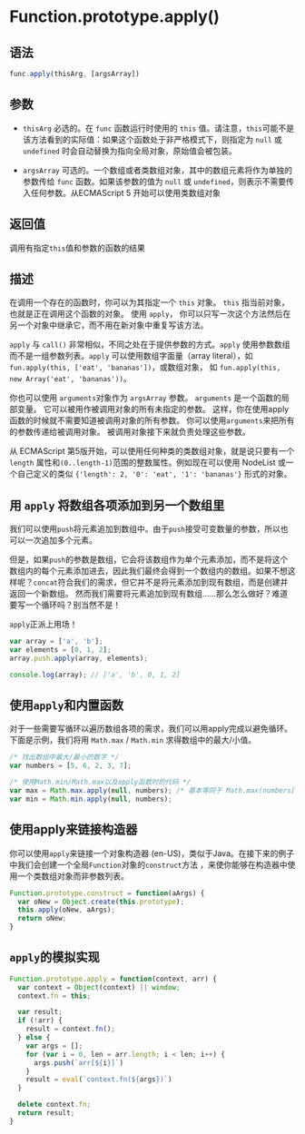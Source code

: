 # Function.prototype.apply()

## 语法
```js
func.apply(thisArg, [argsArray])
```

## 参数
- `thisArg` 必选的。在 `func` 函数运行时使用的 `this` 值。请注意，`this`可能不是该方法看到的实际值：如果这个函数处于非严格模式下，则指定为 `null` 或 `undefined` 时会自动替换为指向全局对象，原始值会被包装。

- `argsArray` 可选的。一个数组或者类数组对象，其中的数组元素将作为单独的参数传给 `func` 函数。如果该参数的值为 `null` 或  `undefined`，则表示不需要传入任何参数。从ECMAScript 5 开始可以使用类数组对象

## 返回值
调用有指定`this`值和参数的函数的结果

## 描述
在调用一个存在的函数时，你可以为其指定一个 `this` 对象。 `this` 指当前对象，也就是正在调用这个函数的对象。 使用 `apply`， 你可以只写一次这个方法然后在另一个对象中继承它，而不用在新对象中重复写该方法。

`apply` 与 `call()` 非常相似，不同之处在于提供参数的方式。`apply` 使用参数数组而不是一组参数列表。`apply` 可以使用数组字面量（array literal），如 `fun.apply(this, ['eat', 'bananas'])`，或数组对象， 如  `fun.apply(this, new Array('eat', 'bananas'))`。

你也可以使用 `arguments`对象作为 `argsArray` 参数。 `arguments` 是一个函数的局部变量。 它可以被用作被调用对象的所有未指定的参数。 这样，你在使用apply函数的时候就不需要知道被调用对象的所有参数。 你可以使用`arguments`来把所有的参数传递给被调用对象。 被调用对象接下来就负责处理这些参数。

从 ECMAScript 第5版开始，可以使用任何种类的类数组对象，就是说只要有一个 `length` 属性和`(0..length-1)`范围的整数属性。例如现在可以使用 NodeList 或一个自己定义的类似 `{'length': 2, '0': 'eat', '1': 'bananas'}` 形式的对象。

## 用 `apply` 将数组各项添加到另一个数组里

我们可以使用`push`将元素追加到数组中。由于`push`接受可变数量的参数，所以也可以一次追加多个元素。

但是，如果`push`的参数是数组，它会将该数组作为单个元素添加，而不是将这个数组内的每个元素添加进去，因此我们最终会得到一个数组内的数组。如果不想这样呢？`concat`符合我们的需求，但它并不是将元素添加到现有数组，而是创建并返回一个新数组。 然而我们需要将元素追加到现有数组......那么怎么做好？难道要写一个循环吗？别当然不是！

`apply`正派上用场！

```js
var array = ['a', 'b'];
var elements = [0, 1, 2];
array.push.apply(array, elements);

console.log(array); // ['a', 'b', 0, 1, 2]
```

## 使用`apply`和内置函数
对于一些需要写循环以遍历数组各项的需求，我们可以用apply完成以避免循环。
下面是示例，我们将用 `Math.max` / `Math.min` 求得数组中的最大/小值。

```js
/* 找出数组中最大/最小的数字 */
var numbers = [5, 6, 2, 3, 7];

/* 使用Math.min/Math.max以及apply函数时的代码 */
var max = Math.max.apply(null, numbers); /* 基本等同于 Math.max(numbers[0], ...) 或 Math.max(5, 6, 7, ..) */
var min = Math.min.apply(null, numbers);
```

## 使用apply来链接构造器

你可以使用`apply`来链接一个对象构造器 (en-US)，类似于Java。在接下来的例子中我们会创建一个全局`Function`对象的`construct`方法 ，来使你能够在构造器中使用一个类数组对象而非参数列表。

```js
Function.prototype.construct = function(aArgs) {
  var oNew = Object.create(this.prototype);
  this.apply(oNew, aArgs);
  return oNew;
}
```

## `apply`的模拟实现
```js
Function.prototype.apply = function(context, arr) {
  var context = Object(context) || window;
  context.fn = this;

  var result;
  if (!arr) {
    result = context.fn();
  } else {
    var args = [];
    for (var i = 0, len = arr.length; i < len; i++) {
      args.push(`arr[${i}]`)
    }
    result = eval(`context.fn(${args})`)
  }

  delete context.fn;
  return result;
}
```
